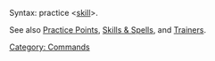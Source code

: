 Syntax: practice \<[skill](:Category:_Skills_And_Spells "wikilink")\>.

See also [Practice Points](Practice_Points "wikilink"), [Skills &
Spells](:Category:_Skills_And_Spells "wikilink"), and
[Trainers](:Category:_Trainers "wikilink").

[Category: Commands](Category:_Commands "wikilink")
